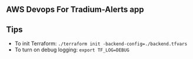 ## AWS Devops For Tradium-Alerts app

## Tips
* To init Terraform: `./terraform init -backend-config=./backend.tfvars`
* To turn on debug logging: `export TF_LOG=DEBUG`